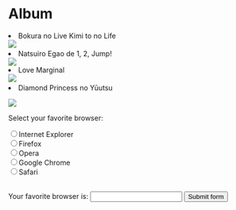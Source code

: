 <h1>Album</h1>

<p><li>Bokura no Live Kimi to no Life <br>
<img src="https://upload.wikimedia.org/wikipedia/en/b/b9/Love_Live%21_promotional_image.jpg"> 
<li>Natsuiro Egao de 1, 2, Jump!</li>
<img src="https://upload.wikimedia.org/wikipedia/en/thumb/c/c2/Love_Live%21_The_School_Idol_Movie_poster.jpeg/220px-Love_Live%21_The_School_Idol_Movie_poster.jpeg">
<li>Love Marginal<br>
<img src="https://i.ytimg.com/vi/b7jAPjdYqrI/maxresdefault.jpg">
<li>Diamond Princess no Yūutsu</p>
 <img src="https://2.bp.blogspot.com/-AAaBNSjFSus/WFFsSQVqMoI/AAAAAAAAABo/4SApAzt4Si8DgTNUk_u-_jEkP0MciWR2gCLcB/s1600/%25CE%25BCs-First-Love-Live.jpg"> 

<!DOCTYPE html>
<html>
<body>

<p>Select your favorite browser:</p>
<form action="/action_page.php">
  <input type="radio" name="browser" onclick="myFunction(this.value)" value="Internet Explorer">Internet Explorer<br>
  <input type="radio" name="browser" onclick="myFunction(this.value)" value="Firefox">Firefox<br>
  <input type="radio" name="browser" onclick="myFunction(this.value)" value="Opera">Opera<br>
  <input type="radio" name="browser" onclick="myFunction(this.value)" value="Google Chrome">Google Chrome<br>
  <input type="radio" name="browser" onclick="myFunction(this.value)" value="Safari">Safari<br><br>

  Your favorite browser is: <input type="text" id="result">
  <input type="submit" value="Submit form">
</form>

<script>
function myFunction(browser) {
    document.getElementById("result").value = browser;
}
</script>

</body>
</html>
